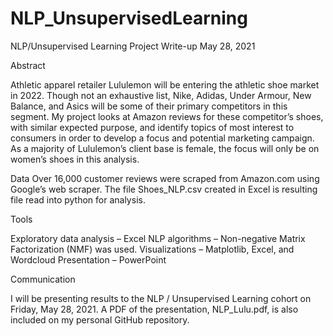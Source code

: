 # NLP_UnsupervisedLearning
NLP/Unsupervised Learning
Project Write-up
May 28, 2021

Abstract

Athletic apparel retailer Lululemon will be entering the athletic shoe market in 2022. Though not an exhaustive list, Nike, Adidas, Under Armour, New Balance, and Asics will be some of their primary competitors in this segment. My project looks at Amazon reviews for these competitor’s shoes, with similar expected purpose, and identify topics of most interest to consumers in order to develop a focus and potential marketing campaign. As a majority of Lululemon’s client base is female, the focus will only be on women’s shoes in this analysis. 

Data 
Over 16,000 customer reviews were scraped from Amazon.com using Google’s web scraper. The file Shoes_NLP.csv created in Excel is resulting file read into python for analysis.

Tools

Exploratory data analysis – Excel
NLP algorithms – Non-negative Matrix Factorization (NMF) was used.
Visualizations – Matplotlib, Excel, and Wordcloud
Presentation – PowerPoint

Communication

I will be presenting results to the NLP / Unsupervised Learning cohort on Friday, May 28, 2021. A PDF of the presentation, NLP_Lulu.pdf, is also included on my personal GitHub repository.
